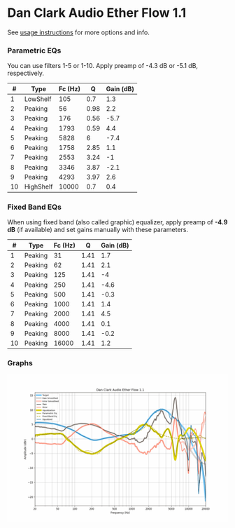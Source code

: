 # Dan Clark Audio Ether Flow 1.1
See [usage instructions](https://github.com/jaakkopasanen/AutoEq#usage) for more options and info.

### Parametric EQs
You can use filters 1-5 or 1-10. Apply preamp of -4.3 dB or -5.1 dB, respectively.

|   # | Type      |   Fc (Hz) |    Q |   Gain (dB) |
|-----|-----------|-----------|------|-------------|
|   1 | LowShelf  |       105 | 0.7  |         1.3 |
|   2 | Peaking   |        56 | 0.98 |         2.2 |
|   3 | Peaking   |       176 | 0.56 |        -5.7 |
|   4 | Peaking   |      1793 | 0.59 |         4.4 |
|   5 | Peaking   |      5828 | 6    |        -7.4 |
|   6 | Peaking   |      1758 | 2.85 |         1.1 |
|   7 | Peaking   |      2553 | 3.24 |        -1   |
|   8 | Peaking   |      3346 | 3.87 |        -2.1 |
|   9 | Peaking   |      4293 | 3.97 |         2.6 |
|  10 | HighShelf |     10000 | 0.7  |         0.4 |

### Fixed Band EQs
When using fixed band (also called graphic) equalizer, apply preamp of **-4.9 dB** (if available) and set gains manually with these parameters.

|   # | Type    |   Fc (Hz) |    Q |   Gain (dB) |
|-----|---------|-----------|------|-------------|
|   1 | Peaking |        31 | 1.41 |         1.7 |
|   2 | Peaking |        62 | 1.41 |         2.1 |
|   3 | Peaking |       125 | 1.41 |        -4   |
|   4 | Peaking |       250 | 1.41 |        -4.6 |
|   5 | Peaking |       500 | 1.41 |        -0.3 |
|   6 | Peaking |      1000 | 1.41 |         1.4 |
|   7 | Peaking |      2000 | 1.41 |         4.5 |
|   8 | Peaking |      4000 | 1.41 |         0.1 |
|   9 | Peaking |      8000 | 1.41 |        -0.2 |
|  10 | Peaking |     16000 | 1.41 |         1.2 |

### Graphs
![](./Dan%20Clark%20Audio%20Ether%20Flow%201.1.png)
